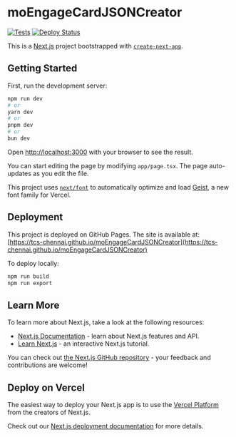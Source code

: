 # moEngageCardJSONCreator

[![Tests](https://github.com/tcs-chennai/moEngageCardJSONCreator/actions/workflows/test.yml/badge.svg)](https://github.com/tcs-chennai/moEngageCardJSONCreator/actions/workflows/test.yml)
[![Deploy Status](https://img.shields.io/badge/Deploy-GitHub%20Pages-blue?logo=github)](https://tcs-chennai.github.io/moEngageCardJSONCreator)

This is a [Next.js](https://nextjs.org) project bootstrapped with [`create-next-app`](https://nextjs.org/docs/app/api-reference/cli/create-next-app).

## Getting Started

First, run the development server:

```bash
npm run dev
# or
yarn dev
# or
pnpm dev
# or
bun dev
```

Open [http://localhost:3000](http://localhost:3000) with your browser to see the result.

You can start editing the page by modifying `app/page.tsx`. The page auto-updates as you edit the file.

This project uses [`next/font`](https://nextjs.org/docs/app/building-your-application/optimizing/fonts) to automatically optimize and load [Geist](https://vercel.com/font), a new font family for Vercel.

## Deployment

This project is deployed on GitHub Pages. The site is available at:
[https://tcs-chennai.github.io/moEngageCardJSONCreator](https://tcs-chennai.github.io/moEngageCardJSONCreator)

To deploy locally:
```bash
npm run build
npm run export
```

## Learn More

To learn more about Next.js, take a look at the following resources:

- [Next.js Documentation](https://nextjs.org/docs) - learn about Next.js features and API.
- [Learn Next.js](https://nextjs.org/learn) - an interactive Next.js tutorial.

You can check out [the Next.js GitHub repository](https://github.com/vercel/next.js) - your feedback and contributions are welcome!

## Deploy on Vercel

The easiest way to deploy your Next.js app is to use the [Vercel Platform](https://vercel.com/new?utm_medium=default-template&filter=next.js&utm_source=create-next-app&utm_campaign=create-next-app-readme) from the creators of Next.js.

Check out our [Next.js deployment documentation](https://nextjs.org/docs/app/building-your-application/deploying) for more details.
